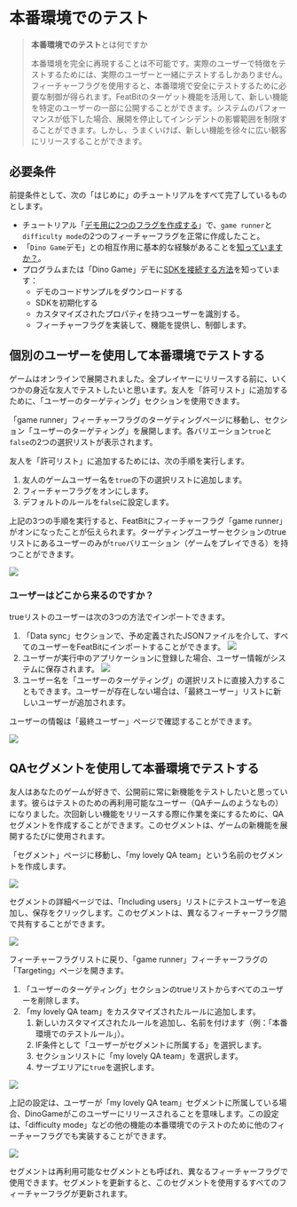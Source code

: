 # 本番環境でのテスト

> **本番環境でのテスト**とは何ですか
>
> 本番環境を完全に再現することは不可能です。実際のユーザーで特徴をテストするためには、実際のユーザーと一緒にテストするしかありません。フィーチャーフラグを使用すると、本番環境で安全にテストするために必要な制御が得られます。FeatBitのターゲット機能を活用して、新しい機能を特定のユーザーの一部に公開することができます。システムのパフォーマンスが低下した場合、展開を停止してインシデントの影響範囲を制限することができます。しかし、うまくいけば、新しい機能を徐々に広い観客にリリースすることができます。

## 必要条件

前提条件として、次の「はじめに」のチュートリアルをすべて完了しているものとします。

* チュートリアル「[デモ用に2つのフラグを作成する](../create-two-feature-flags.md)」で、`game runner`と`difficulty mode`の2つのフィーチャーフラグを正常に作成したこと。
* 「`Dino Game`デモ」との相互作用に基本的な経験があることを[知っていますか？](../try-interacting-with-the-demo.md)。
* プログラムまたは「Dino Game」デモに[SDKを接続する方法](../connect-an-sdk/)を知っています：
  * デモのコードサンプルをダウンロードする
  * SDKを初期化する
  * カスタマイズされたプロパティを持つユーザーを識別する。
  * フィーチャーフラグを実装して、機能を提供し、制御します。

## 個別のユーザーを使用して本番環境でテストする

ゲームはオンラインで展開されました。全プレイヤーにリリースする前に、いくつかの身近な友人でテストしたいと思います。友人を「許可リスト」に追加するために、「ユーザーのターゲティング」セクションを使用できます。

「game runner」フィーチャーフラグのターゲティングページに移動し、セクション「ユーザーのターゲティング」を展開します。各バリエーション`true`と`false`の2つの選択リストが表示されます。

友人を「許可リスト」に追加するためには、次の手順を実行します。

1. 友人のゲームユーザー名を`true`の下の選択リストに追加します。
2. フィーチャーフラグをオンにします。
3. デフォルトのルールを`false`に設定します。

上記の3つの手順を実行すると、FeatBitにフィーチャーフラグ「game runner」がオンになったことが伝えられます。ターゲティングユーザーセクションのtrueリストにあるユーザーのみが`true`バリエーション（ゲームをプレイできる）を持つことができます。

![](../../getting-started/assets/testing-in-production/001.webp)

### ユーザーはどこから来るのですか？

trueリストのユーザーは次の3つの方法でインポートできます。

1. 「Data sync」セクションで、予め定義されたJSONファイルを介して、すべてのユーザーをFeatBitにインポートすることができます。
![](../../getting-started/assets/testing-in-production/002.webp)
2. ユーザーが実行中のアプリケーションに登録した場合、ユーザー情報がシステムに保存されます。
![](../../getting-started/assets/testing-in-production/003.webp)
3. ユーザー名を「ユーザーのターゲティング」の選択リストに直接入力することもできます。ユーザーが存在しない場合は、「最終ユーザー」リストに新しいユーザーが追加されます。

ユーザーの情報は「最終ユーザー」ページで確認することができます。

![](../../getting-started/assets/testing-in-production/004.webp)

## QAセグメントを使用して本番環境でテストする

友人はあなたのゲームが好きで、公開前に常に新機能をテストしたいと思っています。彼らはテストのための再利用可能なユーザー（QAチームのようなもの）になりました。次回新しい機能をリリースする際に作業を楽にするために、QAセグメントを作成することができます。このセグメントは、ゲームの新機能を展開するたびに使用されます。

「セグメント」ページに移動し、「my lovely QA team」という名前のセグメントを作成します。

![](../../getting-started/assets/testing-in-production/005.webp)

セグメントの詳細ページでは、「Including users」リストにテストユーザーを追加し、保存をクリックします。このセグメントは、異なるフィーチャーフラグ間で共有することができます。

![](../../getting-started/assets/testing-in-production/006.webp)

フィーチャーフラグリストに戻り、「game runner」フィーチャーフラグの「Targeting」ページを開きます。

1. 「ユーザーのターゲティング」セクションのtrueリストからすべてのユーザーを削除します。
2. 「my lovely QA team」をカスタマイズされたルールに追加します。
   1. 新しいカスタマイズされたルールを追加し、名前を付けます（例：「本番環境でのテストルール」）。
   2. IF条件として「ユーザーがセグメントに所属する」を選択します。
   3. セクションリストに「my lovely QA team」を選択します。
   4. サーブエリアに`true`を選択します。

![](../../getting-started/assets/testing-in-production/007.webp)

上記の設定は、ユーザーが「my lovely QA team」セグメントに所属している場合、DinoGameがこのユーザーにリリースされることを意味します。この設定は、「difficulty mode」などの他の機能の本番環境でのテストのために他のフィーチャーフラグでも実装することができます。

![](../../getting-started/assets/testing-in-production/008.webp)

セグメントは再利用可能なセグメントとも呼ばれ、異なるフィーチャーフラグで使用できます。セグメントを更新すると、このセグメントを使用するすべてのフィーチャーフラグが更新されます。